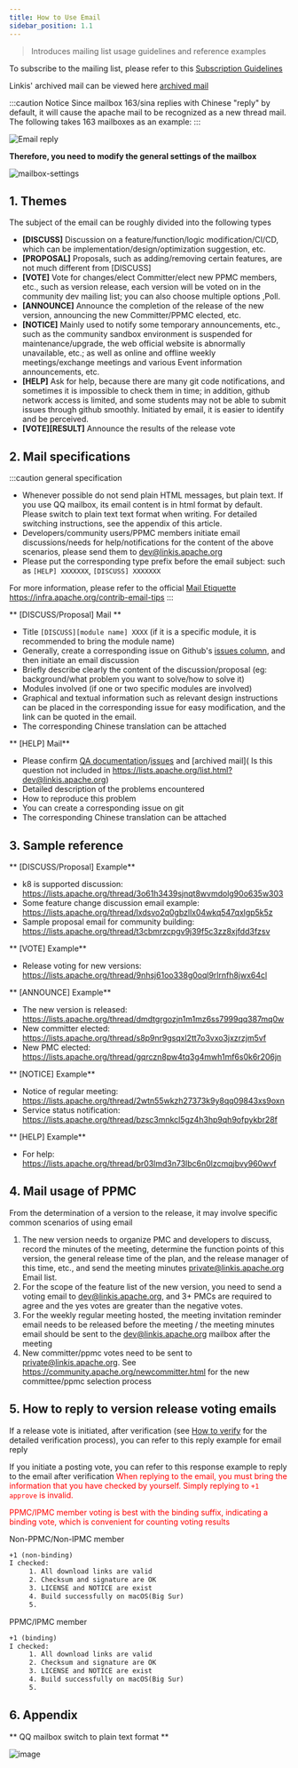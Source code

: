 ```yaml
---
title: How to Use Email
sidebar_position: 1.1
---
```


> Introduces mailing list usage guidelines and reference examples

To subscribe to the mailing list, please refer to this [Subscription Guidelines](how-to-subscribe.md)

Linkis' archived mail can be viewed here [archived mail](https://lists.apache.org/list.html?dev@linkis.apache.org)

:::caution Notice
Since mailbox 163/sina replies with Chinese "reply" by default, it will cause the apache mail to be recognized as a new thread mail.
The following takes 163 mailboxes as an example:
:::

![Email reply](/Images/Architecture/email-reply.png)

**Therefore, you need to modify the general settings of the mailbox**

![mailbox-settings](/Images/Architecture/mailbox-settings.png)

## 1. Themes
The subject of the email can be roughly divided into the following types
- **\[DISCUSS]** Discussion on a feature/function/logic modification/CI/CD, which can be implementation/design/optimization suggestion, etc.
- **\[PROPOSAL]** Proposals, such as adding/removing certain features, are not much different from \[DISCUSS]
- **\[VOTE]** Vote for changes/elect Committer/elect new PPMC members, etc., such as version release, each version will be voted on in the community dev mailing list; you can also choose multiple options ,Poll.
- **\[ANNOUNCE]** Announce the completion of the release of the new version, announcing the new Committer/PPMC elected, etc.
- **\[NOTICE]** Mainly used to notify some temporary announcements, etc., such as the community sandbox environment is suspended for maintenance/upgrade, the web official website is abnormally unavailable, etc.; as well as online and offline weekly meetings/exchange meetings and various Event information announcements, etc.
- **\[HELP]** Ask for help, because there are many git code notifications, and sometimes it is impossible to check them in time; in addition, github network access is limited, and some students may not be able to submit issues through github smoothly. Initiated by email, it is easier to identify and be perceived.
- **\[VOTE]\[RESULT]** Announce the results of the release vote



## 2. Mail specifications
:::caution general specification
- Whenever possible do not send plain HTML messages, but plain text. If you use QQ mailbox, its email content is in html format by default. Please switch to plain text text format when writing. For detailed switching instructions, see the appendix of this article.
- Developers/community users/PPMC members initiate email discussions/needs for help/notifications for the content of the above scenarios, please send them to dev@linkis.apache.org
- Please put the corresponding type prefix before the email subject: such as `[HELP] XXXXXXX`, `[DISCUSS] XXXXXXX`

For more information, please refer to the official [Mail Etiquette](https://infra.apache.org/contrib-email-tips) https://infra.apache.org/contrib-email-tips
:::

** \[DISCUSS/Proposal] Mail **

- Title `[DISCUSS][module name] XXXX` (if it is a specific module, it is recommended to bring the module name)
- Generally, create a corresponding issue on Github's [issues column](https://github.com/apache/incubator-linkis/issues), and then initiate an email discussion
- Briefly describe clearly the content of the discussion/proposal (eg: background/what problem you want to solve/how to solve it)
- Modules involved (if one or two specific modules are involved)
- Graphical and textual information such as relevant design instructions can be placed in the corresponding issue for easy modification, and the link can be quoted in the email.
- The corresponding Chinese translation can be attached

** \[HELP] Mail**
- Please confirm [QA documentation](https://docs.qq.com/doc/DSGZhdnpMV3lTUUxq)/[issues](https://github.com/apache/incubator-linkis/issues) and [archived mail]( Is this question not included in https://lists.apache.org/list.html?dev@linkis.apache.org)
- Detailed description of the problems encountered
- How to reproduce this problem
- You can create a corresponding issue on git
- The corresponding Chinese translation can be attached

## 3. Sample reference

** \[DISCUSS/Proposal] Example**
- k8 is supported discussion: https://lists.apache.org/thread/3o61h3439sjnqt8wvmdolg90o635w303
- Some feature change discussion email example: https://lists.apache.org/thread/lxdsvo2q0gbzllx04wkq547qxlgp5k5z
- Sample proposal email for community building: https://lists.apache.org/thread/t3cbmrzcpgv9j39f5c3zz8xjfdd3fzsv

** \[VOTE] Example**
- Release voting for new versions: https://lists.apache.org/thread/9nhsj61oo338g0oql9rlrnfh8jwx64cl

** \[ANNOUNCE] Example**

- The new version is released: https://lists.apache.org/thread/dmdtgrgozjn1m1mz6ss7999qq387mq0w
- New committer elected: https://lists.apache.org/thread/s8p9nr9gsqxl2tt7o3vxo3jxzrzjm5vf
- New PMC elected: https://lists.apache.org/thread/gqrczn8pw4tq3g4mwh1mf6s0k6r206jn

** \[NOTICE] Example**

- Notice of regular meeting: https://lists.apache.org/thread/2wtn55wkzh27373k9y8qq09843xs9oxn
- Service status notification: https://lists.apache.org/thread/bzsc3mnkcl5gz4h3hp9qh9ofpykbr28f


** \[HELP] Example**
- For help: https://lists.apache.org/thread/br03lmd3n73lbc6n0lzcmqjbvy960wvf

## 4. Mail usage of PPMC

From the determination of a version to the release, it may involve specific common scenarios of using email
1. The new version needs to organize PMC and developers to discuss, record the minutes of the meeting, determine the function points of this version, the general release time of the plan, and the release manager of this time, etc., and send the meeting minutes private@linkis.apache.org Email list.
2. For the scope of the feature list of the new version, you need to send a voting email to dev@linkis.apache.org, and 3+ PMCs are required to agree and the yes votes are greater than the negative votes.
3. For the weekly regular meeting hosted, the meeting invitation reminder email needs to be released before the meeting / the meeting minutes email should be sent to the dev@linkis.apache.org mailbox after the meeting
4. New committer/ppmc votes need to be sent to private@linkis.apache.org. See https://community.apache.org/newcommitter.html for the new committee/ppmc selection process


## 5. How to reply to version release voting emails
If a release vote is initiated, after verification (see [How to verify](how-to-verify.md) for the detailed verification process), you can refer to this reply example for email reply

If you initiate a posting vote, you can refer to this response example to reply to the email after verification
<font color="red">
When replying to the email, you must bring the information that you have checked by yourself. Simply replying to `+1 approve` is invalid.

PPMC/IPMC member voting is best with the binding suffix, indicating a binding vote, which is convenient for counting voting results
</font>

Non-PPMC/Non-IPMC member
```html
+1 (non-binding)
I checked:
     1. All download links are valid
     2. Checksum and signature are OK
     3. LICENSE and NOTICE are exist
     4. Build successfully on macOS(Big Sur)
     5.  
````

PPMC/IPMC member
```html
+1 (binding)
I checked:
     1. All download links are valid
     2. Checksum and signature are OK
     3. LICENSE and NOTICE are exist
     4. Build successfully on macOS(Big Sur)
     5.  
````

## 6. Appendix
** QQ mailbox switch to plain text format **

![image](https://user-images.githubusercontent.com/11496700/149449779-d0116bb1-de9e-4cc4-98fb-af3327b15c09.png)